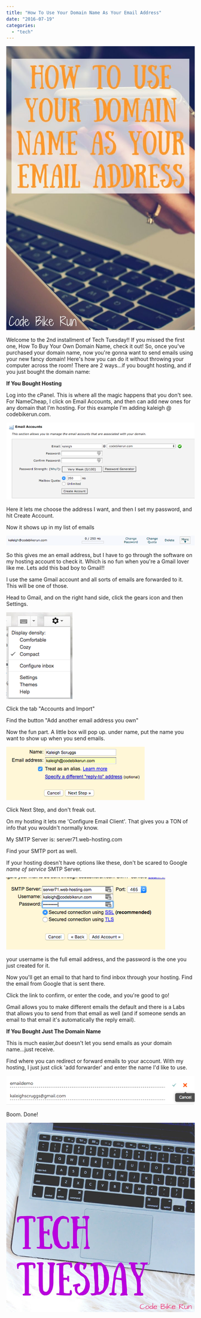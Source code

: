 ```yaml
---
title: "How To Use Your Domain Name As Your Email Address"
date: "2016-07-19"
categories: 
  - "tech"
---
```


![How To Use Your Domain Name As Your Email Address](images/How-To-Use-Your-Domain-Name-As-Your-Email-Address-683x1024.jpg)

Welcome to the 2nd installment of Tech Tuesday!! If you missed the first one, How To Buy Your Own Domain Name, check it out! So, once you've purchased your domain name, now you're gonna want to send emails using your new fancy domain! Here's how you can do it without throwing your computer across the room! There are 2 ways...if you bought hosting, and if you just bought the domain name:

**If You Bought Hosting**

Log into the cPanel. This is where all the magic happens that you don't see. For NameCheap, I click on Email Accounts, and then can add new ones for any domain that I'm hosting. For this example I'm adding kaleigh @ codebikerun.com.

![Screen Shot 2016-07-07 at 8.35.08 PM](images/Screen-Shot-2016-07-07-at-8.35.08-PM.png)

Here it lets me choose the address I want, and then I set my password, and hit Create Account.

Now it shows up in my list of emails

![Screen Shot 2016-07-07 at 8.36.50 PM](images/Screen-Shot-2016-07-07-at-8.36.50-PM.png)

So this gives me an email address, but I have to go through the software on my hosting account to check it. Which is no fun when you're a Gmail lover like me. Lets add this bad boy to Gmail!!

I use the same Gmail account and all sorts of emails are forwarded to it. This will be one of those.

Head to Gmail, and on the right hand side, click the gears icon and then Settings.

![Screen Shot 2016-07-07 at 8.39.19 PM](images/Screen-Shot-2016-07-07-at-8.39.19-PM.png)

Click the tab "Accounts and Import"

Find the button "Add another email address you own"

Now the fun part. A little box will pop up. under name, put the name you want to show up when you send emails.

![Screen Shot 2016-07-07 at 8.41.35 PM](images/Screen-Shot-2016-07-07-at-8.41.35-PM.png)

Click Next Step, and don't freak out.

On my hosting it lets me 'Configure Email Client'. That gives you a TON of info that you wouldn't normally know.

My SMTP Server is: server71.web-hosting.com

Find your SMTP port as well.

If your hosting doesn't have options like these, don't be scared to Google _name of service_ SMTP Server.

![Screen Shot 2016-07-07 at 8.52.44 PM](images/Screen-Shot-2016-07-07-at-8.52.44-PM.png)

your username is the full email address, and the password is the one you just created for it.

Now you'll get an email to that hard to find inbox through your hosting. Find the email from Google that is sent there.

Click the link to confirm, or enter the code, and you're good to go!

Gmail allows you to make different emails the default and there is a Labs that allows you to send from that email as well (and if someone sends an email to that email it's automatically the reply email).

**If You Bought Just The Domain Name**

This is much easier,_but_ doesn't let you send emails as your domain name...just receive.

Find where you can redirect or forward emails to your account. With my hosting, I just just click 'add forwarder' and enter the name I'd like to use.

![Screen Shot 2016-07-07 at 9.00.41 PM](images/Screen-Shot-2016-07-07-at-9.00.41-PM.png)

Boom. Done!

![Tech Tuesday 1](images/Tech-Tuesday-1.jpg)

